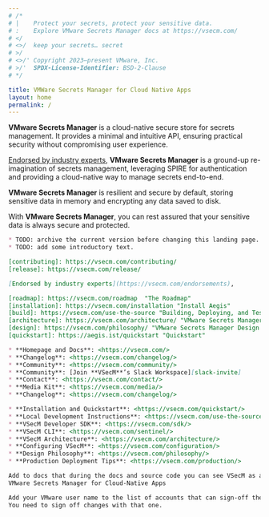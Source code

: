 ```yaml
---
# /*
# |    Protect your secrets, protect your sensitive data.
# :    Explore VMware Secrets Manager docs at https://vsecm.com/
# </
# <>/  keep your secrets… secret
# >/
# <>/' Copyright 2023–present VMware, Inc.
# >/'  SPDX-License-Identifier: BSD-2-Clause
# */

title: VMWare Secrets Manager for Cloud Native Apps
layout: home
permalink: /
---
```


**VMware Secrets Manager** is a cloud-native secure store
for secrets management. It provides a minimal and intuitive API, ensuring
practical security without compromising user experience.

[Endorsed by industry experts][endorsements], **VMware Secrets Manager** is a 
ground-up re-imagination of secrets management, leveraging SPIRE for authentication 
and providing a cloud-native way to manage secrets end-to-end.

**VMware Secrets Manager** is resilient and secure by default, storing sensitive
data in memory and encrypting any data saved to disk.

With **VMware Secrets Manager**, you can rest assured that your sensitive data is
always secure and protected.


```markdown
* TODO: archive the current version before changing this landing page.
* TODO: add some introductory text.

[contributing]: https://vsecm.com/contributing/
[release]: https://vsecm.com/release/

[Endorsed by industry experts](https://vsecm.com/endorsements),

[roadmap]: https://vsecm.com/roadmap  "The Roadmap"
[installation]: https://vsecm.com/installation "Install Aegis"
[build]: https://vsecm.com/use-the-source "Building, Deploying, and Testing"
[architecture]: https://vsecm.com/architecture/ "VMware Secrets Manager Architecture"
[design]: https://vsecm.com/philosophy/ "VMware Secrets Manager Design Philosphy"
[quickstart]: https://aegis.ist/quickstart "Quickstart"

* **Homepage and Docs**: <https://vsecm.com/>
* **Changelog**: <https://vsecm.com/changelog/>
* **Community**: <https://vsecm.com/community/>
* **Community**: [Join **VSecM**’s Slack Workspace][slack-invite]
* **Contact**: <https://vsecm.com/contact/>
* **Media Kit**: <https://vsecm.com/media/>
* **Changelog**: <https://vsecm.com/changelog/>

* **Installation and Quickstart**: <https://vsecm.com/quickstart/>
* **Local Development Instructions**: <https://vsecm.com/use-the-source/>
* **VSecM Developer SDK**: <https://vsecm.com/sdk/>
* **VSecM CLI**: <https://vsecm.com/sentinel/>
* **VSecM Architecture**: <https://vsecm.com/architecture/>
* **Configuring VSecM**: <https://vsecm.com/configuration/>
* **Design Philosophy**: <https://vsecm.com/philosophy/>
* **Production Deployment Tips**: <https://vsecm.com/production/>

Add to docs that during the docs and source code you can see VSecM as an acronym for
VMware Secrets Manager for Cloud-Native Apps

Add your VMware user name to the list of accounts that can sign-off the commit.
You need to sign off changes with that one.
```

[endorsements]: https://vsecm.com/endorsements/ "Endorsements"